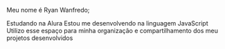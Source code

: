 Meu nome é Ryan Wanfredo;

Estudando na Alura
Estou me desenvolvendo na linguagem JavaScript
Utilizo esse espaço para minha organização e compartilhamento dos meu projetos desenvolvidos


